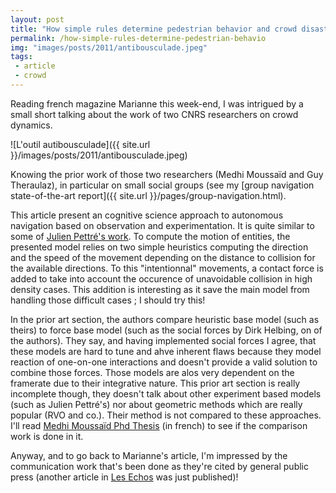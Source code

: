 ```yaml
---
layout: post
title: "How simple rules determine pedestrian behavior and crowd disasters"
permalink: /how-simple-rules-determine-pedestrian-behavio
img: "images/posts/2011/antibousculade.jpeg"
tags:
 - article
 - crowd
---
```


Reading french magazine Marianne this week-end, I was intrigued by a small short talking about the work of two CNRS researchers on crowd dynamics.

![L'outil autibousculade]({{ site.url }}/images/posts/2011/antibousculade.jpeg)

Knowing the prior work of those two researchers (Medhi Moussaïd and Guy Theraulaz), in particular on small social groups (see my [group navigation state-of-the-art report]({{ site.url }}/pages/group-navigation.html).

This article present an cognitive science approach to autonomous navigation based on observation and experimentation. It is quite similar to some of [Julien Pettré's work](http://www.irisa.fr/bunraku/GENS/jpettre/pdf/SCA2009.pdf).
To compute the motion of entities, the presented model relies on two simple heuristics computing the direction and the speed of the movement depending on the distance to collision for the available directions. To this "intentionnal" movements, a contact force is added to take into account the occurence of unavoidable collision in high density cases. This addition is interesting as it save the main model from handling those difficult cases ; I should try this!

In the prior art section, the authors compare heuristic base model (such as theirs) to force base model (such as the social forces by Dirk Helbing, on of the authors). They say, and having implemented social forces I agree, that these models are hard to tune and ahve inherent flaws because they model reaction of one-on-one interactions and doesn't provide a valid solution to combine those forces. Those models are alos very dependent on the framerate due to their integrative nature. This prior art section is really incomplete though, they doesn't talk about other experiment based models (such as Julien Pettré's) nor about geometric methods which are really popular (RVO and co.). Their method is not compared to these approaches. I'll read [Medhi Moussaïd Phd Thesis](href="http://mehdimoussaid.com/TheseMoussaid.pdf) (in french) to see if the comparison work is done in it.

Anyway, and to go back to Marianne's article, I'm impressed by the communication work that's been done as they're cited by general public press (another article in [Les Echos](http://www.lesechos.fr/innovation/technologies/0201429911498-un-nouveau-modele-de-simulation-de-foules-175868.php) was just published)!